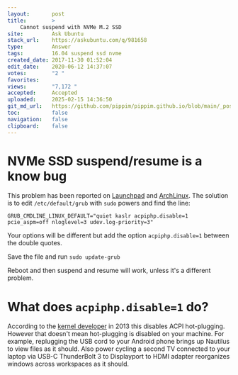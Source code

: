 ```yaml
---
layout:       post
title:        >
    Cannot suspend with NVMe M.2 SSD
site:         Ask Ubuntu
stack_url:    https://askubuntu.com/q/981658
type:         Answer
tags:         16.04 suspend ssd nvme
created_date: 2017-11-30 01:52:04
edit_date:    2020-06-12 14:37:07
votes:        "2 "
favorites:    
views:        "7,172 "
accepted:     Accepted
uploaded:     2025-02-15 14:36:50
git_md_url:   https://github.com/pippim/pippim.github.io/blob/main/_posts/2017/2017-11-30-Cannot-suspend-with-NVMe-M.2-SSD.md
toc:          false
navigation:   false
clipboard:    false
---
```


# NVMe SSD suspend/resume is a know bug

This problem has been reported on [Launchpad][1] and [ArchLinux][2]. The solution is to edit `/etc/default/grub` with `sudo` powers and find the line:

``` 
GRUB_CMDLINE_LINUX_DEFAULT="quiet kaslr acpiphp.disable=1 pcie_aspm=off nloglevel=3 udev.log-priority=3"
```

Your options will be different but add the option `acpiphp.disable=1` between the double quotes.

Save the file and run `sudo update-grub`

Reboot and then suspend and resume will work, unless it's a different problem.

# What does `acpiphp.disable=1` do?

According to the [kernel developer][3] in 2013 this disables ACPI hot-plugging. However that doesn't mean hot-plugging is disabled on your machine. For example, replugging the USB cord to your Android phone brings up Nautilus to view files as it should. Also power cycling a second TV connected to your laptop via USB-C ThunderBolt 3 to Displayport to HDMI adapter reorganizes windows across workspaces as it should.


  [1]: https://bugs.launchpad.net/ubuntu/+source/linux/+bug/1655100
  [2]: https://bbs.archlinux.org/viewtopic.php?id=216520
  [3]: https://patchwork.kernel.org/patch/2436731/
